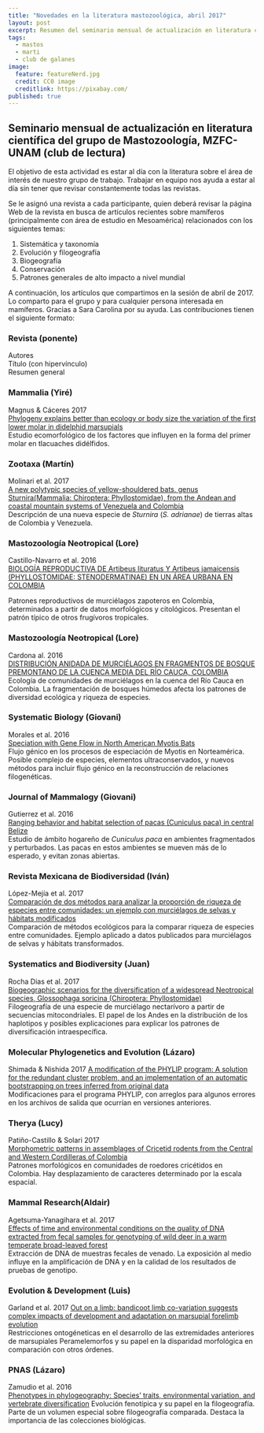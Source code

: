 ```yaml
---
title: "Novedades en la literatura mastozoológica, abril 2017"
layout: post
excerpt: Resumen del seminario mensual de actualización en literatura científica del grupo de Mastozoología, MZFC-UNAM. 
tags:
  - mastos
  - marti
  - club de galanes
image:
  feature: featureNerd.jpg
  credit: CC0 image
  creditlink: https://pixabay.com/
published: true
---
```

## Seminario mensual de actualización en literatura científica del grupo de Mastozoología, MZFC-UNAM (club de lectura)

El objetivo de esta actividad es estar al día con la literatura sobre el área de interés de nuestro grupo de trabajo. Trabajar en equipo nos ayuda a estar al día sin tener que revisar constantemente todas las revistas.  

Se le asignó una revista a cada participante, quien deberá revisar la página Web de la revista en busca de artículos recientes sobre mamíferos (principalmente con área de estudio en Mesoamérica) relacionados con los siguientes temas:

1. Sistemática y taxonomía
2. Evolución y filogeografía
3. Biogeografía
4. Conservación
5. Patrones generales de alto impacto a nivel mundial

A continuación, los artículos que compartimos en la sesión de abril de 2017. Lo comparto para el grupo y para cualquier persona interesada en mamíferos. Gracias a Sara Carolina por su ayuda. Las contribuciones tienen el siguiente formato:

### Revista (ponente)
Autores  
Título (con hipervínculo)  
Resumen general   

### Mammalia (Yiré)
Magnus & Cáceres 2017  
[Phylogeny explains better than ecology or body 
size the variation of the first lower molar in 
didelphid marsupials]( 
https://www.degruyter.com/view/j/mamm.ahead-of-print/mammalia-2015-0070/mammalia-2015-0070.xml)    
Estudio ecomorfológico de los factores que influyen en la forma del primer molar en tlacuaches didélfidos. 

### Zootaxa (Martín)
Molinari et al. 2017  
[A new polytypic species of yellow-shouldered bats, genus Sturnira(Mammalia:
Chiroptera: Phyllostomidae), from the Andean and coastal mountain systems of
Venezuela and Colombia](https://doi.org/10.11646/zootaxa.4243.1.3)  
Descripción de una nueva especie de _Sturnira_ (_S. adrianae_) de tierras altas de Colombia y Venezuela. 

### Mastozoología Neotropical (Lore)
Castillo-Navarro et al. 2016  
[BIOLOGÍA REPRODUCTIVA DE Artibeus lituratus Y Artibeus jamaicensis (PHYLLOSTOMIDAE: STENODERMATINAE) EN UN ÁREA URBANA EN COLOMBIA]( http://www.sarem.org.ar/wp-content/uploads/2017/03/SAREM_MastNeotrop_en-prensa_Castillo.pdf)

Patrones reproductivos de murciélagos zapoteros en Colombia, determinados a partir de datos morfológicos y citológicos. Presentan el patrón típico de otros frugívoros tropicales.  

### Mastozoología Neotropical (Lore)
Cardona al. 2016  
[DISTRIBUCIÓN ANIDADA DE MURCIÉLAGOS 
EN FRAGMENTOS DE BOSQUE PREMONTANO 
DE LA CUENCA MEDIA DEL RÍO CAUCA, 
COLOMBIA](http://www.sarem.org.ar/wp-content/uploads/2016/12/SAREM_MastNeotrop_23-2_13_Cardona.pdf)  
Ecología de comunidades de murciélagos en la cuenca del Río Cauca en Colombia. La fragmentación de bosques húmedos afecta los patrones de diversidad ecológica y riqueza de especies.


### Systematic Biology (Giovani)
Morales et al. 2016  
[Speciation with Gene Flow in North American Myotis Bats]( https://academic.oup.com/sysbio/article/66/3/440/2682289/Speciation-with-Gene-Flow-in-North-American-Myotis)  
Flujo génico en los procesos de especiación de Myotis en Norteamérica. Posible complejo de especies, elementos ultraconservados, y nuevos métodos para incluir flujo génico en la reconstrucción de relaciones filogenéticas.

### Journal of Mammalogy (Giovani)
Gutierrez et al. 2016  
[Ranging behavior and habitat selection of pacas (Cuniculus paca) 
in central Belize]( https://academic.oup.com/jmammal/article/98/2/542/2454680/Ranging-behavior-and-habitat-selection-of-pacas)  
Estudio de ámbito hogareño de _Cuniculus paca_ en ambientes fragmentados y perturbados. Las pacas en estos ambientes se mueven más de lo esperado, y evitan zonas abiertas.

### Revista Mexicana de Biodiversidad (Iván)
López-Mejía et al. 2017  
[Comparación  de  dos  métodos  para  analizar  la  proporción  de  riqueza
de  especies  entre  comunidades:  un  ejemplo  con  murciélagos  de  selvas
y  hábitats  modificados]( http://dx.doi.org/10.1016/j.rmb.2017.01.008)  
Comparación de métodos ecológicos para la comparar riqueza de especies entre comunidades. Ejemplo aplicado a datos publicados para murciélagos de selvas y hábitats transformados.

### Systematics and Biodiversity (Juan)
Rocha Dias et al. 2017  
[Biogeographic scenarios for the diversification of
a widespread Neotropical species, Glossophaga
soricina (Chiroptera: Phyllostomidae)]( http://dx.doi.org/10.1080/14772000.2016.1271060)  
Filogeografía de una especie de murciélago nectarívoro a partir de secuencias mitocondriales. El papel de los Andes en la distribución de los haplotipos y posibles explicaciones para explicar los patrones de diversificación intraespecífica. 

### Molecular Phylogenetics and Evolution (Lázaro)
Shimada & Nishida 2017 
[A modification of the PHYLIP program: A solution for the redundant
cluster problem, and an implementation of an automatic bootstrapping
on trees inferred from original data]( http://dx.doi.org/10.1016/j.ympev.2017.02.012
)  
Modificaciones para el programa PHYLIP, con arreglos para algunos errores en los archivos de salida que ocurrían en versiones anteriores. 

### Therya (Lucy)
Patiño-Castillo & Solari 2017  
[Morphometric patterns in assemblages of Cricetid rodents from 
the Central and Western Cordilleras of Colombia]( http://www.revistas-conacyt.unam.mx/therya/index.php/THERYA/article/view/459)  
Patrones morfológicos en comunidades de roedores cricétidos en Colombia. Hay desplazamiento de caracteres determinado por la escala espacial. 

### Mammal Research(Aldair)
Agetsuma-Yanagihara et al. 2017  
[Effects of time and environmental conditions on the quality
of DNA extracted from fecal samples for genotyping of wild deer
in a warm temperate broad-leaved forest]( https://link.springer.com/article/10.1007/s13364-016-0305-x)  
Extracción de DNA de muestras fecales de venado. La exposición al medio influye en la amplificación de DNA y en la calidad de los resultados de pruebas de genotipo. 


### Evolution & Development (Luis)
Garland et al. 2017 
[Out on a limb: bandicoot limb co-variation suggests complex
impacts of development and adaptation on marsupial forelimb
evolution]( http://onlinelibrary.wiley.com/doi/10.1111/ede.12220/abstract)  
Restricciones ontogéneticas en el desarrollo de las extremidades anteriores de marsupiales Peramelemorfos y su papel en la disparidad morfológica en comparación con otros órdenes. 

### PNAS (Lázaro)
Zamudio et al. 2016   
[Phenotypes in phylogeography: Species’ traits,
environmental variation, and vertebrate diversification](
www.pnas.org/cgi/doi/10.1073/pnas.1602237113)
Evolución fenotípica y su papel en la filogeografía. Parte de un volumen especial sobre filogeografía comparada. Destaca la importancia de las colecciones biológicas. 


